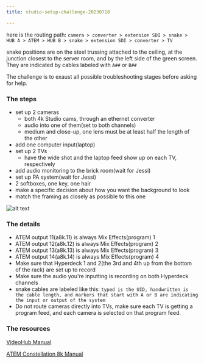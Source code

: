 ```yaml
---
title: studio-setup-challenge-20230718

---
```



here is the routing path: `camera > converter > extension SDI > snake > HUB A > ATEM > HUB B > snake > extension SDI > converter > TV`

snake positions are on the steel trussing attached to the ceiling, at the junction closest to the server room, and by the left side of the green screen. They are indicated by cables labeled with `A##` or `B##`

The challenge is to exaust all possible troubleshooting stages before asking for help. 

### The steps

* set up 2 cameras
    * both 4k Studio cams, through an ethernet converter
    * audio into one of them(set to both channels)
    * medium and close-up, one lens must be at least half the length of the other
* add one computer input(laptop)
* set up 2 TVs
    * have the wide shot and the laptop feed show up on each TV, respectively
* add audio monitoring to the brick room(wait for Jessi)
* set up PA system(wait for Jessi)
* 2 softboxes, one key, one hair
* make a specific decision about how you want the background to look
* match the framing as closely as possible to this one

![alt text](https://files.slack.com/files-pri/T0HTW3H0V-F05BS1K4RRB/20230608_lookbook.music-studio-corner.1-person.table-podcasting-mic.jpg?pub_secret=2106866a23)

### The details

* ATEM output 11(a8k.11) is always Mix Effects(program) 1
* ATEM output 12(a8k.12) is always Mix Effects(program) 2
* ATEM output 13(a8k.13) is always Mix Effects(program) 3
* ATEM output 14(a8k.14) is always Mix Effects(program) 4
* Make sure that Hyperdeck 1 and 2(the 3rd and 4th up from the bottom of the rack) are set up to record
* Make sure the audio you're inputting is recording on both Hyperdeck channels
* snake cables are labeled like this: `typed is the UID, handwritten is the cable length, and markers that start with A or B are indicating the input or output of the system`
* Do not route cameras directly into TVs, make sure each TV is getting a program feed, and each camera is selected on that program feed.

### The resources

[VideoHub Manual](https://documents.blackmagicdesign.com/UserManuals/Videohub12GInstallation.pdf?_v=1680591612000)

[ATEM Constellation 8k Manual](https://www.bhphotovideo.com/lit_files/594728.pdf)

